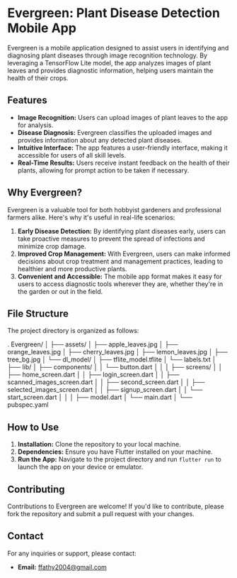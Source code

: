 # Evergreen: Plant Disease Detection Mobile App

Evergreen is a mobile application designed to assist users in identifying and diagnosing plant diseases through image recognition technology. By leveraging a TensorFlow Lite model, the app analyzes images of plant leaves and provides diagnostic information, helping users maintain the health of their crops.

## Features

- **Image Recognition:** Users can upload images of plant leaves to the app for analysis.
- **Disease Diagnosis:** Evergreen classifies the uploaded images and provides information about any detected plant diseases.
- **Intuitive Interface:** The app features a user-friendly interface, making it accessible for users of all skill levels.
- **Real-Time Results:** Users receive instant feedback on the health of their plants, allowing for prompt action to be taken if necessary.

## Why Evergreen?

Evergreen is a valuable tool for both hobbyist gardeners and professional farmers alike. Here's why it's useful in real-life scenarios:

1. **Early Disease Detection:** By identifying plant diseases early, users can take proactive measures to prevent the spread of infections and minimize crop damage.
2. **Improved Crop Management:** With Evergreen, users can make informed decisions about crop treatment and management practices, leading to healthier and more productive plants.
3. **Convenient and Accessible:** The mobile app format makes it easy for users to access diagnostic tools wherever they are, whether they're in the garden or out in the field.

## File Structure

The project directory is organized as follows:

.
Evergreen/
│
├── assets/
│ ├── apple_leaves.jpg
│ ├── orange_leaves.jpg
│ ├── cherry_leaves.jpg
│ ├── lemon_leaves.jpg
│ ├── tree_bg.jpg
│ └── dl_model/
│ ├── tflite_model.tflite
│ └── labels.txt
│
├── lib/
│ ├── components/
│ │ └── button.dart
│ │
│ ├── screens/
│ │ ├── home_screen.dart
│ │ ├── login_screen.dart
│ │ ├── scanned_images_screen.dart
│ │ ├── second_screen.dart
│ │ ├── selected_images_screen.dart
│ │ ├── signup_screen.dart
│ │ └── start_screen.dart
│ │
│ ├── model.dart
│ └── main.dart
│
└── pubspec.yaml


## How to Use

1. **Installation:** Clone the repository to your local machine.
2. **Dependencies:** Ensure you have Flutter installed on your machine.
3. **Run the App:** Navigate to the project directory and run `flutter run` to launch the app on your device or emulator.

## Contributing

Contributions to Evergreen are welcome! If you'd like to contribute, please fork the repository and submit a pull request with your changes.

## Contact

For any inquiries or support, please contact:
- **Email:** ffathy2004@gmail.com
